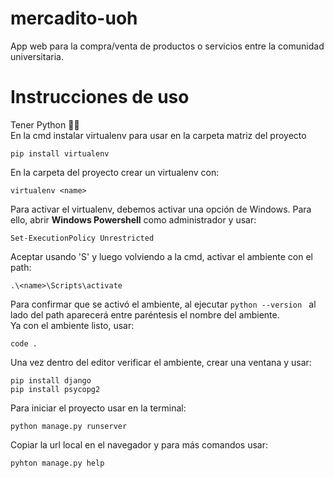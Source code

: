 # mercadito-uoh
App web para la compra/venta de productos o servicios entre la comunidad universitaria. 

# Instrucciones de uso
Tener Python 🧑‍🦲  
En la cmd instalar virtualenv para usar en la carpeta matriz del proyecto 
```
pip install virtualenv
```
En la carpeta del proyecto crear un virtualenv con:
```
virtualenv <name>
```
Para activar el virtualenv, debemos activar una opción de Windows. Para ello, abrir **Windows Powershell** como administrador y usar:
```
Set-ExecutionPolicy Unrestricted
```
Aceptar usando 'S' y luego volviendo a la cmd, activar el ambiente con el path:
```
.\<name>\Scripts\activate
```
Para confirmar que se activó el ambiente, al ejecutar ```python --version ``` al lado del path aparecerá entre paréntesis el nombre del ambiente.  
Ya con el ambiente listo, usar:
```
code .
```
Una vez dentro del editor verificar el ambiente, crear una ventana y usar:
```
pip install django
pip install psycopg2
```
Para iniciar el proyecto usar en la terminal:
```
python manage.py runserver
```
Copiar la url local en el navegador y para más comandos usar:
```
pyhton manage.py help
```
